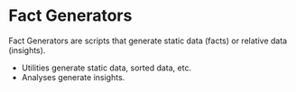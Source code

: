 # Fact Generators 

Fact Generators are scripts that generate static data (facts) or relative data (insights). 
- Utilities generate static data, sorted data, etc. 
- Analyses generate insights.